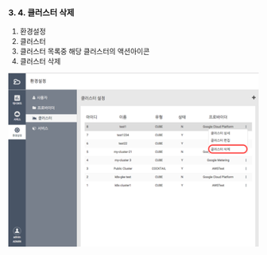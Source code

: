 ### 3. 4. 클러스터 삭제

1. 환경설정
2. 클러스터
3. 클러스터 목록중 해당 클러스터의 액션아이콘
4. 클러스터 삭제

![](/assets/cluster_delete.png)

